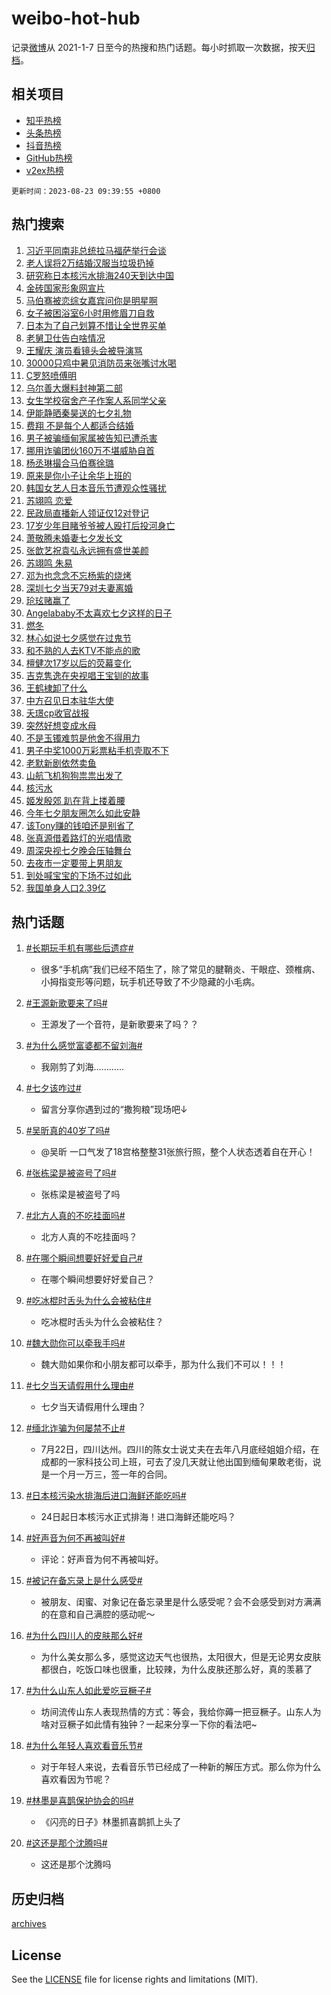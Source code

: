 # weibo-hot-hub

记录[微博](https://www.weibo.com)从 2021-1-7 日至今的热搜和热门话题。每小时抓取一次数据，按天[归档](archives)。

## 相关项目

- [知乎热榜](https://github.com/lonnyzhang423/zhihu-hot-hub)
- [头条热榜](https://github.com/lonnyzhang423/toutiao-hot-hub)
- [抖音热榜](https://github.com/lonnyzhang423/douyin-hot-hub)
- [GitHub热榜](https://github.com/lonnyzhang423/github-hot-hub)
- [v2ex热榜](https://github.com/lonnyzhang423/v2ex-hot-hub)


`更新时间：2023-08-23 09:39:55 +0800`

## 热门搜索

1. [习近平同南非总统拉马福萨举行会谈](https://m.weibo.cn/search?containerid=100103type%3D1%26t%3D10%26q%3D%23%E4%B9%A0%E8%BF%91%E5%B9%B3%E5%90%8C%E5%8D%97%E9%9D%9E%E6%80%BB%E7%BB%9F%E6%8B%89%E9%A9%AC%E7%A6%8F%E8%90%A8%E4%B8%BE%E8%A1%8C%E4%BC%9A%E8%B0%88%23&stream_entry_id=51&isnewpage=1&extparam=seat%3D1%26pos%3D0%26stream_entry_id%3D51%26c_type%3D51%26dgr%3D0%26filter_type%3Drealtimehot%26cate%3D10103%26display_time%3D1692754792%26pre_seqid%3D169275479290591798106&luicode=10000011&lfid=106003type%253D25%2526t%253D3%2526disable_hot%253D1%2526filter_type%253Drealtimehot)
1. [老人误将2万结婚汉服当垃圾扔掉](https://m.weibo.cn/search?containerid=100103type%3D1%26t%3D10%26q%3D%23%E8%80%81%E4%BA%BA%E8%AF%AF%E5%B0%862%E4%B8%87%E7%BB%93%E5%A9%9A%E6%B1%89%E6%9C%8D%E5%BD%93%E5%9E%83%E5%9C%BE%E6%89%94%E6%8E%89%23&stream_entry_id=31&isnewpage=1&extparam=seat%3D1%26filter_type%3Drealtimehot%26stream_entry_id%3D31%26q%3D%2523%25E8%2580%2581%25E4%25BA%25BA%25E8%25AF%25AF%25E5%25B0%25862%25E4%25B8%2587%25E7%25BB%2593%25E5%25A9%259A%25E6%25B1%2589%25E6%259C%258D%25E5%25BD%2593%25E5%259E%2583%25E5%259C%25BE%25E6%2589%2594%25E6%258E%2589%2523%26realpos%3D1%26flag%3D32768%26pos%3D0%26dgr%3D0%26c_type%3D31%26cate%3D5001%26band_rank%3D1%26lcate%3D5001%26display_time%3D1692754792%26pre_seqid%3D169275479290591798106&luicode=10000011&lfid=106003type%253D25%2526t%253D3%2526disable_hot%253D1%2526filter_type%253Drealtimehot)
1. [研究称日本核污水排海240天到达中国](https://m.weibo.cn/search?containerid=100103type%3D1%26t%3D10%26q%3D%23%E7%A0%94%E7%A9%B6%E7%A7%B0%E6%97%A5%E6%9C%AC%E6%A0%B8%E6%B1%A1%E6%B0%B4%E6%8E%92%E6%B5%B7240%E5%A4%A9%E5%88%B0%E8%BE%BE%E4%B8%AD%E5%9B%BD%23&stream_entry_id=31&isnewpage=1&extparam=seat%3D1%26filter_type%3Drealtimehot%26stream_entry_id%3D31%26q%3D%2523%25E7%25A0%2594%25E7%25A9%25B6%25E7%25A7%25B0%25E6%2597%25A5%25E6%259C%25AC%25E6%25A0%25B8%25E6%25B1%25A1%25E6%25B0%25B4%25E6%258E%2592%25E6%25B5%25B7240%25E5%25A4%25A9%25E5%2588%25B0%25E8%25BE%25BE%25E4%25B8%25AD%25E5%259B%25BD%2523%26realpos%3D2%26flag%3D16%26pos%3D1%26dgr%3D0%26c_type%3D31%26cate%3D5001%26band_rank%3D2%26lcate%3D5001%26display_time%3D1692754792%26pre_seqid%3D169275479290591798106&luicode=10000011&lfid=106003type%253D25%2526t%253D3%2526disable_hot%253D1%2526filter_type%253Drealtimehot)
1. [金砖国家形象网宣片](https://m.weibo.cn/search?containerid=100103type%3D1%26t%3D10%26q%3D%23%E9%87%91%E7%A0%96%E5%9B%BD%E5%AE%B6%E5%BD%A2%E8%B1%A1%E7%BD%91%E5%AE%A3%E7%89%87%23&stream_entry_id=31&isnewpage=1&extparam=seat%3D1%26filter_type%3Drealtimehot%26stream_entry_id%3D31%26q%3D%2523%25E9%2587%2591%25E7%25A0%2596%25E5%259B%25BD%25E5%25AE%25B6%25E5%25BD%25A2%25E8%25B1%25A1%25E7%25BD%2591%25E5%25AE%25A3%25E7%2589%2587%2523%26realpos%3D3%26flag%3D0%26pos%3D2%26dgr%3D0%26c_type%3D31%26cate%3D5001%26band_rank%3D3%26lcate%3D5001%26display_time%3D1692754792%26pre_seqid%3D169275479290591798106&luicode=10000011&lfid=106003type%253D25%2526t%253D3%2526disable_hot%253D1%2526filter_type%253Drealtimehot)
1. [马伯骞被恋综女嘉宾问你是明星啊](https://m.weibo.cn/search?containerid=100103type%3D1%26t%3D10%26q%3D%23%E9%A9%AC%E4%BC%AF%E9%AA%9E%E8%A2%AB%E6%81%8B%E7%BB%BC%E5%A5%B3%E5%98%89%E5%AE%BE%E9%97%AE%E4%BD%A0%E6%98%AF%E6%98%8E%E6%98%9F%E5%95%8A%23&stream_entry_id=31&isnewpage=1&extparam=seat%3D1%26filter_type%3Drealtimehot%26stream_entry_id%3D31%26q%3D%2523%25E9%25A9%25AC%25E4%25BC%25AF%25E9%25AA%259E%25E8%25A2%25AB%25E6%2581%258B%25E7%25BB%25BC%25E5%25A5%25B3%25E5%2598%2589%25E5%25AE%25BE%25E9%2597%25AE%25E4%25BD%25A0%25E6%2598%25AF%25E6%2598%258E%25E6%2598%259F%25E5%2595%258A%2523%26realpos%3D4%26flag%3D1%26pos%3D3%26dgr%3D0%26c_type%3D31%26cate%3D5001%26band_rank%3D4%26lcate%3D5001%26display_time%3D1692754792%26pre_seqid%3D169275479290591798106&luicode=10000011&lfid=106003type%253D25%2526t%253D3%2526disable_hot%253D1%2526filter_type%253Drealtimehot)
1. [女子被困浴室6小时用修眉刀自救](https://m.weibo.cn/search?containerid=100103type%3D1%26t%3D10%26q%3D%23%E5%A5%B3%E5%AD%90%E8%A2%AB%E5%9B%B0%E6%B5%B4%E5%AE%A46%E5%B0%8F%E6%97%B6%E7%94%A8%E4%BF%AE%E7%9C%89%E5%88%80%E8%87%AA%E6%95%91%23&stream_entry_id=31&isnewpage=1&extparam=seat%3D1%26filter_type%3Drealtimehot%26stream_entry_id%3D31%26q%3D%2523%25E5%25A5%25B3%25E5%25AD%2590%25E8%25A2%25AB%25E5%259B%25B0%25E6%25B5%25B4%25E5%25AE%25A46%25E5%25B0%258F%25E6%2597%25B6%25E7%2594%25A8%25E4%25BF%25AE%25E7%259C%2589%25E5%2588%2580%25E8%2587%25AA%25E6%2595%2591%2523%26realpos%3D5%26flag%3D2%26pos%3D4%26dgr%3D0%26c_type%3D31%26cate%3D5001%26band_rank%3D5%26lcate%3D5001%26display_time%3D1692754792%26pre_seqid%3D169275479290591798106&luicode=10000011&lfid=106003type%253D25%2526t%253D3%2526disable_hot%253D1%2526filter_type%253Drealtimehot)
1. [日本为了自己划算不惜让全世界买单](https://m.weibo.cn/search?containerid=100103type%3D1%26t%3D10%26q%3D%23%E6%97%A5%E6%9C%AC%E4%B8%BA%E4%BA%86%E8%87%AA%E5%B7%B1%E5%88%92%E7%AE%97%E4%B8%8D%E6%83%9C%E8%AE%A9%E5%85%A8%E4%B8%96%E7%95%8C%E4%B9%B0%E5%8D%95%23&stream_entry_id=31&isnewpage=1&extparam=seat%3D1%26filter_type%3Drealtimehot%26stream_entry_id%3D31%26q%3D%2523%25E6%2597%25A5%25E6%259C%25AC%25E4%25B8%25BA%25E4%25BA%2586%25E8%2587%25AA%25E5%25B7%25B1%25E5%2588%2592%25E7%25AE%2597%25E4%25B8%258D%25E6%2583%259C%25E8%25AE%25A9%25E5%2585%25A8%25E4%25B8%2596%25E7%2595%258C%25E4%25B9%25B0%25E5%258D%2595%2523%26realpos%3D6%26flag%3D1%26pos%3D5%26dgr%3D0%26c_type%3D31%26cate%3D5001%26band_rank%3D6%26lcate%3D5001%26display_time%3D1692754792%26pre_seqid%3D169275479290591798106&luicode=10000011&lfid=106003type%253D25%2526t%253D3%2526disable_hot%253D1%2526filter_type%253Drealtimehot)
1. [老舅卫仕告白啥情况](https://m.weibo.cn/search?containerid=100103type%3D1%26t%3D10%26q%3D%23%E8%80%81%E8%88%85%E5%8D%AB%E4%BB%95%E5%91%8A%E7%99%BD%E5%95%A5%E6%83%85%E5%86%B5%23&stream_entry_id=31&isnewpage=1&extparam=seat%3D1%26filter_type%3Drealtimehot%26stream_entry_id%3D31%26q%3D%2523%25E8%2580%2581%25E8%2588%2585%25E5%258D%25AB%25E4%25BB%2595%25E5%2591%258A%25E7%2599%25BD%25E5%2595%25A5%25E6%2583%2585%25E5%2586%25B5%2523%26dgr%3D0%26adid%3D200166%26pos%3D6%26cate%3D5001%26is_ad_pos%3D1%26topic_ad%3D1%26c_type%3D31%26band_rank%3D7%26lcate%3D5001%26display_time%3D1692754792%26pre_seqid%3D169275479290591798106&luicode=10000011&lfid=106003type%253D25%2526t%253D3%2526disable_hot%253D1%2526filter_type%253Drealtimehot)
1. [王耀庆 演员看镜头会被导演骂](https://m.weibo.cn/search?containerid=100103type%3D1%26t%3D10%26q%3D%E7%8E%8B%E8%80%80%E5%BA%86+%E6%BC%94%E5%91%98%E7%9C%8B%E9%95%9C%E5%A4%B4%E4%BC%9A%E8%A2%AB%E5%AF%BC%E6%BC%94%E9%AA%82&stream_entry_id=31&isnewpage=1&extparam=seat%3D1%26filter_type%3Drealtimehot%26stream_entry_id%3D31%26q%3D%25E7%258E%258B%25E8%2580%2580%25E5%25BA%2586%2520%25E6%25BC%2594%25E5%2591%2598%25E7%259C%258B%25E9%2595%259C%25E5%25A4%25B4%25E4%25BC%259A%25E8%25A2%25AB%25E5%25AF%25BC%25E6%25BC%2594%25E9%25AA%2582%26realpos%3D7%26flag%3D1%26pos%3D7%26dgr%3D0%26c_type%3D31%26cate%3D5001%26band_rank%3D7%26lcate%3D5001%26display_time%3D1692754792%26pre_seqid%3D169275479290591798106&luicode=10000011&lfid=106003type%253D25%2526t%253D3%2526disable_hot%253D1%2526filter_type%253Drealtimehot)
1. [30000只鸡中暑见消防员来张嘴讨水喝](https://m.weibo.cn/search?containerid=100103type%3D1%26t%3D10%26q%3D%2330000%E5%8F%AA%E9%B8%A1%E4%B8%AD%E6%9A%91%E8%A7%81%E6%B6%88%E9%98%B2%E5%91%98%E6%9D%A5%E5%BC%A0%E5%98%B4%E8%AE%A8%E6%B0%B4%E5%96%9D%23&stream_entry_id=31&isnewpage=1&extparam=seat%3D1%26filter_type%3Drealtimehot%26stream_entry_id%3D31%26q%3D%252330000%25E5%258F%25AA%25E9%25B8%25A1%25E4%25B8%25AD%25E6%259A%2591%25E8%25A7%2581%25E6%25B6%2588%25E9%2598%25B2%25E5%2591%2598%25E6%259D%25A5%25E5%25BC%25A0%25E5%2598%25B4%25E8%25AE%25A8%25E6%25B0%25B4%25E5%2596%259D%2523%26realpos%3D8%26flag%3D32768%26pos%3D8%26dgr%3D0%26c_type%3D31%26cate%3D5001%26band_rank%3D8%26lcate%3D5001%26display_time%3D1692754792%26pre_seqid%3D169275479290591798106&luicode=10000011&lfid=106003type%253D25%2526t%253D3%2526disable_hot%253D1%2526filter_type%253Drealtimehot)
1. [C罗怒喷傅明](https://m.weibo.cn/search?containerid=100103type%3D1%26t%3D10%26q%3D%23C%E7%BD%97%E6%80%92%E5%96%B7%E5%82%85%E6%98%8E%23&stream_entry_id=31&isnewpage=1&extparam=seat%3D1%26filter_type%3Drealtimehot%26stream_entry_id%3D31%26q%3D%2523C%25E7%25BD%2597%25E6%2580%2592%25E5%2596%25B7%25E5%2582%2585%25E6%2598%258E%2523%26realpos%3D9%26flag%3D0%26pos%3D9%26dgr%3D0%26c_type%3D31%26cate%3D5001%26band_rank%3D9%26lcate%3D5001%26display_time%3D1692754792%26pre_seqid%3D169275479290591798106&luicode=10000011&lfid=106003type%253D25%2526t%253D3%2526disable_hot%253D1%2526filter_type%253Drealtimehot)
1. [乌尔善大爆料封神第二部](https://m.weibo.cn/search?containerid=100103type%3D1%26t%3D10%26q%3D%23%E4%B9%8C%E5%B0%94%E5%96%84%E5%A4%A7%E7%88%86%E6%96%99%E5%B0%81%E7%A5%9E%E7%AC%AC%E4%BA%8C%E9%83%A8%23&stream_entry_id=31&isnewpage=1&extparam=seat%3D1%26filter_type%3Drealtimehot%26stream_entry_id%3D31%26q%3D%2523%25E4%25B9%258C%25E5%25B0%2594%25E5%2596%2584%25E5%25A4%25A7%25E7%2588%2586%25E6%2596%2599%25E5%25B0%2581%25E7%25A5%259E%25E7%25AC%25AC%25E4%25BA%258C%25E9%2583%25A8%2523%26realpos%3D10%26flag%3D0%26pos%3D10%26dgr%3D0%26c_type%3D31%26cate%3D5001%26band_rank%3D10%26lcate%3D5001%26display_time%3D1692754792%26pre_seqid%3D169275479290591798106&luicode=10000011&lfid=106003type%253D25%2526t%253D3%2526disable_hot%253D1%2526filter_type%253Drealtimehot)
1. [女生学校宿舍产子作案人系同学父亲](https://m.weibo.cn/search?containerid=100103type%3D1%26t%3D10%26q%3D%23%E5%A5%B3%E7%94%9F%E5%AD%A6%E6%A0%A1%E5%AE%BF%E8%88%8D%E4%BA%A7%E5%AD%90%E4%BD%9C%E6%A1%88%E4%BA%BA%E7%B3%BB%E5%90%8C%E5%AD%A6%E7%88%B6%E4%BA%B2%23&stream_entry_id=31&isnewpage=1&extparam=seat%3D1%26filter_type%3Drealtimehot%26stream_entry_id%3D31%26q%3D%2523%25E5%25A5%25B3%25E7%2594%259F%25E5%25AD%25A6%25E6%25A0%25A1%25E5%25AE%25BF%25E8%2588%258D%25E4%25BA%25A7%25E5%25AD%2590%25E4%25BD%259C%25E6%25A1%2588%25E4%25BA%25BA%25E7%25B3%25BB%25E5%2590%258C%25E5%25AD%25A6%25E7%2588%25B6%25E4%25BA%25B2%2523%26realpos%3D11%26flag%3D1%26pos%3D11%26dgr%3D0%26c_type%3D31%26cate%3D5001%26band_rank%3D11%26lcate%3D5001%26display_time%3D1692754792%26pre_seqid%3D169275479290591798106&luicode=10000011&lfid=106003type%253D25%2526t%253D3%2526disable_hot%253D1%2526filter_type%253Drealtimehot)
1. [伊能静晒秦昊送的七夕礼物](https://m.weibo.cn/search?containerid=100103type%3D1%26t%3D10%26q%3D%23%E4%BC%8A%E8%83%BD%E9%9D%99%E6%99%92%E7%A7%A6%E6%98%8A%E9%80%81%E7%9A%84%E4%B8%83%E5%A4%95%E7%A4%BC%E7%89%A9%23&stream_entry_id=31&isnewpage=1&extparam=seat%3D1%26filter_type%3Drealtimehot%26stream_entry_id%3D31%26q%3D%2523%25E4%25BC%258A%25E8%2583%25BD%25E9%259D%2599%25E6%2599%2592%25E7%25A7%25A6%25E6%2598%258A%25E9%2580%2581%25E7%259A%2584%25E4%25B8%2583%25E5%25A4%2595%25E7%25A4%25BC%25E7%2589%25A9%2523%26realpos%3D12%26flag%3D2%26pos%3D12%26dgr%3D0%26c_type%3D31%26cate%3D5001%26band_rank%3D12%26lcate%3D5001%26display_time%3D1692754792%26pre_seqid%3D169275479290591798106&luicode=10000011&lfid=106003type%253D25%2526t%253D3%2526disable_hot%253D1%2526filter_type%253Drealtimehot)
1. [费翔 不是每个人都适合结婚](https://m.weibo.cn/search?containerid=100103type%3D1%26t%3D10%26q%3D%E8%B4%B9%E7%BF%94+%E4%B8%8D%E6%98%AF%E6%AF%8F%E4%B8%AA%E4%BA%BA%E9%83%BD%E9%80%82%E5%90%88%E7%BB%93%E5%A9%9A&stream_entry_id=31&isnewpage=1&extparam=seat%3D1%26filter_type%3Drealtimehot%26stream_entry_id%3D31%26q%3D%25E8%25B4%25B9%25E7%25BF%2594%2520%25E4%25B8%258D%25E6%2598%25AF%25E6%25AF%258F%25E4%25B8%25AA%25E4%25BA%25BA%25E9%2583%25BD%25E9%2580%2582%25E5%2590%2588%25E7%25BB%2593%25E5%25A9%259A%26realpos%3D13%26flag%3D1%26pos%3D13%26dgr%3D0%26c_type%3D31%26cate%3D5001%26band_rank%3D13%26lcate%3D5001%26display_time%3D1692754792%26pre_seqid%3D169275479290591798106&luicode=10000011&lfid=106003type%253D25%2526t%253D3%2526disable_hot%253D1%2526filter_type%253Drealtimehot)
1. [男子被骗缅甸家属被告知已遭杀害](https://m.weibo.cn/search?containerid=100103type%3D1%26t%3D10%26q%3D%23%E7%94%B7%E5%AD%90%E8%A2%AB%E9%AA%97%E7%BC%85%E7%94%B8%E5%AE%B6%E5%B1%9E%E8%A2%AB%E5%91%8A%E7%9F%A5%E5%B7%B2%E9%81%AD%E6%9D%80%E5%AE%B3%23&stream_entry_id=31&isnewpage=1&extparam=seat%3D1%26filter_type%3Drealtimehot%26stream_entry_id%3D31%26q%3D%2523%25E7%2594%25B7%25E5%25AD%2590%25E8%25A2%25AB%25E9%25AA%2597%25E7%25BC%2585%25E7%2594%25B8%25E5%25AE%25B6%25E5%25B1%259E%25E8%25A2%25AB%25E5%2591%258A%25E7%259F%25A5%25E5%25B7%25B2%25E9%2581%25AD%25E6%259D%2580%25E5%25AE%25B3%2523%26realpos%3D14%26flag%3D1%26pos%3D14%26dgr%3D0%26c_type%3D31%26cate%3D5001%26band_rank%3D14%26lcate%3D5001%26display_time%3D1692754792%26pre_seqid%3D169275479290591798106&luicode=10000011&lfid=106003type%253D25%2526t%253D3%2526disable_hot%253D1%2526filter_type%253Drealtimehot)
1. [挪用诈骗团伙160万不堪威胁自首](https://m.weibo.cn/search?containerid=100103type%3D1%26t%3D10%26q%3D%23%E6%8C%AA%E7%94%A8%E8%AF%88%E9%AA%97%E5%9B%A2%E4%BC%99160%E4%B8%87%E4%B8%8D%E5%A0%AA%E5%A8%81%E8%83%81%E8%87%AA%E9%A6%96%23&stream_entry_id=31&isnewpage=1&extparam=seat%3D1%26filter_type%3Drealtimehot%26stream_entry_id%3D31%26q%3D%2523%25E6%258C%25AA%25E7%2594%25A8%25E8%25AF%2588%25E9%25AA%2597%25E5%259B%25A2%25E4%25BC%2599160%25E4%25B8%2587%25E4%25B8%258D%25E5%25A0%25AA%25E5%25A8%2581%25E8%2583%2581%25E8%2587%25AA%25E9%25A6%2596%2523%26realpos%3D15%26flag%3D0%26pos%3D15%26dgr%3D0%26c_type%3D31%26cate%3D5001%26band_rank%3D15%26lcate%3D5001%26display_time%3D1692754792%26pre_seqid%3D169275479290591798106&luicode=10000011&lfid=106003type%253D25%2526t%253D3%2526disable_hot%253D1%2526filter_type%253Drealtimehot)
1. [杨丞琳撮合马伯骞徐璐](https://m.weibo.cn/search?containerid=100103type%3D1%26t%3D10%26q%3D%23%E6%9D%A8%E4%B8%9E%E7%90%B3%E6%92%AE%E5%90%88%E9%A9%AC%E4%BC%AF%E9%AA%9E%E5%BE%90%E7%92%90%23&stream_entry_id=31&isnewpage=1&extparam=seat%3D1%26filter_type%3Drealtimehot%26stream_entry_id%3D31%26q%3D%2523%25E6%259D%25A8%25E4%25B8%259E%25E7%2590%25B3%25E6%2592%25AE%25E5%2590%2588%25E9%25A9%25AC%25E4%25BC%25AF%25E9%25AA%259E%25E5%25BE%2590%25E7%2592%2590%2523%26realpos%3D16%26flag%3D1%26pos%3D16%26dgr%3D0%26c_type%3D31%26cate%3D5001%26band_rank%3D16%26lcate%3D5001%26display_time%3D1692754792%26pre_seqid%3D169275479290591798106&luicode=10000011&lfid=106003type%253D25%2526t%253D3%2526disable_hot%253D1%2526filter_type%253Drealtimehot)
1. [原来是你小子让余华上班的](https://m.weibo.cn/search?containerid=100103type%3D1%26t%3D10%26q%3D%23%E5%8E%9F%E6%9D%A5%E6%98%AF%E4%BD%A0%E5%B0%8F%E5%AD%90%E8%AE%A9%E4%BD%99%E5%8D%8E%E4%B8%8A%E7%8F%AD%E7%9A%84%23&stream_entry_id=31&isnewpage=1&extparam=seat%3D1%26filter_type%3Drealtimehot%26stream_entry_id%3D31%26q%3D%2523%25E5%258E%259F%25E6%259D%25A5%25E6%2598%25AF%25E4%25BD%25A0%25E5%25B0%258F%25E5%25AD%2590%25E8%25AE%25A9%25E4%25BD%2599%25E5%258D%258E%25E4%25B8%258A%25E7%258F%25AD%25E7%259A%2584%2523%26realpos%3D17%26flag%3D1%26pos%3D17%26dgr%3D0%26c_type%3D31%26cate%3D5001%26band_rank%3D17%26lcate%3D5001%26display_time%3D1692754792%26pre_seqid%3D169275479290591798106&luicode=10000011&lfid=106003type%253D25%2526t%253D3%2526disable_hot%253D1%2526filter_type%253Drealtimehot)
1. [韩国女艺人日本音乐节遭观众性骚扰](https://m.weibo.cn/search?containerid=100103type%3D1%26t%3D10%26q%3D%E9%9F%A9%E5%9B%BD%E5%A5%B3%E8%89%BA%E4%BA%BA%E6%97%A5%E6%9C%AC%E9%9F%B3%E4%B9%90%E8%8A%82%E9%81%AD%E8%A7%82%E4%BC%97%E6%80%A7%E9%AA%9A%E6%89%B0&stream_entry_id=31&isnewpage=1&extparam=seat%3D1%26filter_type%3Drealtimehot%26stream_entry_id%3D31%26q%3D%25E9%259F%25A9%25E5%259B%25BD%25E5%25A5%25B3%25E8%2589%25BA%25E4%25BA%25BA%25E6%2597%25A5%25E6%259C%25AC%25E9%259F%25B3%25E4%25B9%2590%25E8%258A%2582%25E9%2581%25AD%25E8%25A7%2582%25E4%25BC%2597%25E6%2580%25A7%25E9%25AA%259A%25E6%2589%25B0%26realpos%3D18%26flag%3D1%26pos%3D18%26dgr%3D0%26c_type%3D31%26cate%3D5001%26band_rank%3D18%26lcate%3D5001%26display_time%3D1692754792%26pre_seqid%3D169275479290591798106&luicode=10000011&lfid=106003type%253D25%2526t%253D3%2526disable_hot%253D1%2526filter_type%253Drealtimehot)
1. [苏翊鸣 恋爱](https://m.weibo.cn/search?containerid=100103type%3D1%26t%3D10%26q%3D%E8%8B%8F%E7%BF%8A%E9%B8%A3+%E6%81%8B%E7%88%B1&stream_entry_id=31&isnewpage=1&extparam=seat%3D1%26filter_type%3Drealtimehot%26stream_entry_id%3D31%26q%3D%25E8%258B%258F%25E7%25BF%258A%25E9%25B8%25A3%2520%25E6%2581%258B%25E7%2588%25B1%26realpos%3D19%26flag%3D0%26pos%3D19%26dgr%3D0%26c_type%3D31%26cate%3D5001%26band_rank%3D19%26lcate%3D5001%26display_time%3D1692754792%26pre_seqid%3D169275479290591798106&luicode=10000011&lfid=106003type%253D25%2526t%253D3%2526disable_hot%253D1%2526filter_type%253Drealtimehot)
1. [民政局直播新人领证仅12对登记](https://m.weibo.cn/search?containerid=100103type%3D1%26t%3D10%26q%3D%23%E6%B0%91%E6%94%BF%E5%B1%80%E7%9B%B4%E6%92%AD%E6%96%B0%E4%BA%BA%E9%A2%86%E8%AF%81%E4%BB%8512%E5%AF%B9%E7%99%BB%E8%AE%B0%23&stream_entry_id=31&isnewpage=1&extparam=seat%3D1%26filter_type%3Drealtimehot%26stream_entry_id%3D31%26q%3D%2523%25E6%25B0%2591%25E6%2594%25BF%25E5%25B1%2580%25E7%259B%25B4%25E6%2592%25AD%25E6%2596%25B0%25E4%25BA%25BA%25E9%25A2%2586%25E8%25AF%2581%25E4%25BB%258512%25E5%25AF%25B9%25E7%2599%25BB%25E8%25AE%25B0%2523%26realpos%3D20%26flag%3D0%26pos%3D20%26dgr%3D0%26c_type%3D31%26cate%3D5001%26band_rank%3D20%26lcate%3D5001%26display_time%3D1692754792%26pre_seqid%3D169275479290591798106&luicode=10000011&lfid=106003type%253D25%2526t%253D3%2526disable_hot%253D1%2526filter_type%253Drealtimehot)
1. [17岁少年目睹爷爷被人殴打后投河身亡](https://m.weibo.cn/search?containerid=100103type%3D1%26t%3D10%26q%3D%2317%E5%B2%81%E5%B0%91%E5%B9%B4%E7%9B%AE%E7%9D%B9%E7%88%B7%E7%88%B7%E8%A2%AB%E4%BA%BA%E6%AE%B4%E6%89%93%E5%90%8E%E6%8A%95%E6%B2%B3%E8%BA%AB%E4%BA%A1%23&stream_entry_id=31&isnewpage=1&extparam=seat%3D1%26filter_type%3Drealtimehot%26stream_entry_id%3D31%26q%3D%252317%25E5%25B2%2581%25E5%25B0%2591%25E5%25B9%25B4%25E7%259B%25AE%25E7%259D%25B9%25E7%2588%25B7%25E7%2588%25B7%25E8%25A2%25AB%25E4%25BA%25BA%25E6%25AE%25B4%25E6%2589%2593%25E5%2590%258E%25E6%258A%2595%25E6%25B2%25B3%25E8%25BA%25AB%25E4%25BA%25A1%2523%26realpos%3D21%26flag%3D2%26pos%3D21%26dgr%3D0%26c_type%3D31%26cate%3D5001%26band_rank%3D21%26lcate%3D5001%26display_time%3D1692754792%26pre_seqid%3D169275479290591798106&luicode=10000011&lfid=106003type%253D25%2526t%253D3%2526disable_hot%253D1%2526filter_type%253Drealtimehot)
1. [萧敬腾未婚妻七夕发长文](https://m.weibo.cn/search?containerid=100103type%3D1%26t%3D10%26q%3D%E8%90%A7%E6%95%AC%E8%85%BE%E6%9C%AA%E5%A9%9A%E5%A6%BB%E4%B8%83%E5%A4%95%E5%8F%91%E9%95%BF%E6%96%87&stream_entry_id=31&isnewpage=1&extparam=seat%3D1%26filter_type%3Drealtimehot%26stream_entry_id%3D31%26q%3D%25E8%2590%25A7%25E6%2595%25AC%25E8%2585%25BE%25E6%259C%25AA%25E5%25A9%259A%25E5%25A6%25BB%25E4%25B8%2583%25E5%25A4%2595%25E5%258F%2591%25E9%2595%25BF%25E6%2596%2587%26realpos%3D22%26flag%3D2%26pos%3D22%26dgr%3D0%26c_type%3D31%26cate%3D5001%26band_rank%3D22%26lcate%3D5001%26display_time%3D1692754792%26pre_seqid%3D169275479290591798106&luicode=10000011&lfid=106003type%253D25%2526t%253D3%2526disable_hot%253D1%2526filter_type%253Drealtimehot)
1. [张歆艺祝袁弘永远拥有盛世美颜](https://m.weibo.cn/search?containerid=100103type%3D1%26t%3D10%26q%3D%23%E5%BC%A0%E6%AD%86%E8%89%BA%E7%A5%9D%E8%A2%81%E5%BC%98%E6%B0%B8%E8%BF%9C%E6%8B%A5%E6%9C%89%E7%9B%9B%E4%B8%96%E7%BE%8E%E9%A2%9C%23&stream_entry_id=31&isnewpage=1&extparam=seat%3D1%26filter_type%3Drealtimehot%26stream_entry_id%3D31%26q%3D%2523%25E5%25BC%25A0%25E6%25AD%2586%25E8%2589%25BA%25E7%25A5%259D%25E8%25A2%2581%25E5%25BC%2598%25E6%25B0%25B8%25E8%25BF%259C%25E6%258B%25A5%25E6%259C%2589%25E7%259B%259B%25E4%25B8%2596%25E7%25BE%258E%25E9%25A2%259C%2523%26realpos%3D23%26flag%3D1%26pos%3D23%26dgr%3D0%26c_type%3D31%26cate%3D5001%26band_rank%3D23%26lcate%3D5001%26display_time%3D1692754792%26pre_seqid%3D169275479290591798106&luicode=10000011&lfid=106003type%253D25%2526t%253D3%2526disable_hot%253D1%2526filter_type%253Drealtimehot)
1. [苏翊鸣 朱易](https://m.weibo.cn/search?containerid=100103type%3D1%26t%3D10%26q%3D%E8%8B%8F%E7%BF%8A%E9%B8%A3+%E6%9C%B1%E6%98%93&stream_entry_id=31&isnewpage=1&extparam=seat%3D1%26filter_type%3Drealtimehot%26stream_entry_id%3D31%26q%3D%25E8%258B%258F%25E7%25BF%258A%25E9%25B8%25A3%2520%25E6%259C%25B1%25E6%2598%2593%26realpos%3D24%26flag%3D1%26pos%3D24%26dgr%3D0%26c_type%3D31%26cate%3D5001%26band_rank%3D24%26lcate%3D5001%26display_time%3D1692754792%26pre_seqid%3D169275479290591798106&luicode=10000011&lfid=106003type%253D25%2526t%253D3%2526disable_hot%253D1%2526filter_type%253Drealtimehot)
1. [邓为也念念不忘杨紫的烧烤](https://m.weibo.cn/search?containerid=100103type%3D1%26t%3D10%26q%3D%23%E9%82%93%E4%B8%BA%E4%B9%9F%E5%BF%B5%E5%BF%B5%E4%B8%8D%E5%BF%98%E6%9D%A8%E7%B4%AB%E7%9A%84%E7%83%A7%E7%83%A4%23&stream_entry_id=31&isnewpage=1&extparam=seat%3D1%26filter_type%3Drealtimehot%26stream_entry_id%3D31%26q%3D%2523%25E9%2582%2593%25E4%25B8%25BA%25E4%25B9%259F%25E5%25BF%25B5%25E5%25BF%25B5%25E4%25B8%258D%25E5%25BF%2598%25E6%259D%25A8%25E7%25B4%25AB%25E7%259A%2584%25E7%2583%25A7%25E7%2583%25A4%2523%26realpos%3D25%26flag%3D0%26pos%3D25%26dgr%3D0%26c_type%3D31%26cate%3D5001%26band_rank%3D25%26lcate%3D5001%26display_time%3D1692754792%26pre_seqid%3D169275479290591798106&luicode=10000011&lfid=106003type%253D25%2526t%253D3%2526disable_hot%253D1%2526filter_type%253Drealtimehot)
1. [深圳七夕当天79对夫妻离婚](https://m.weibo.cn/search?containerid=100103type%3D1%26t%3D10%26q%3D%23%E6%B7%B1%E5%9C%B3%E4%B8%83%E5%A4%95%E5%BD%93%E5%A4%A979%E5%AF%B9%E5%A4%AB%E5%A6%BB%E7%A6%BB%E5%A9%9A%23&stream_entry_id=31&isnewpage=1&extparam=seat%3D1%26filter_type%3Drealtimehot%26stream_entry_id%3D31%26q%3D%2523%25E6%25B7%25B1%25E5%259C%25B3%25E4%25B8%2583%25E5%25A4%2595%25E5%25BD%2593%25E5%25A4%25A979%25E5%25AF%25B9%25E5%25A4%25AB%25E5%25A6%25BB%25E7%25A6%25BB%25E5%25A9%259A%2523%26realpos%3D26%26flag%3D1%26pos%3D26%26dgr%3D0%26c_type%3D31%26cate%3D5001%26band_rank%3D26%26lcate%3D5001%26display_time%3D1692754792%26pre_seqid%3D169275479290591798106&luicode=10000011&lfid=106003type%253D25%2526t%253D3%2526disable_hot%253D1%2526filter_type%253Drealtimehot)
1. [玱玹赌赢了](https://m.weibo.cn/search?containerid=100103type%3D1%26t%3D10%26q%3D%23%E7%8E%B1%E7%8E%B9%E8%B5%8C%E8%B5%A2%E4%BA%86%23&stream_entry_id=31&isnewpage=1&extparam=seat%3D1%26filter_type%3Drealtimehot%26stream_entry_id%3D31%26q%3D%2523%25E7%258E%25B1%25E7%258E%25B9%25E8%25B5%258C%25E8%25B5%25A2%25E4%25BA%2586%2523%26realpos%3D27%26flag%3D1%26pos%3D27%26dgr%3D0%26c_type%3D31%26cate%3D5001%26band_rank%3D27%26lcate%3D5001%26display_time%3D1692754792%26pre_seqid%3D169275479290591798106&luicode=10000011&lfid=106003type%253D25%2526t%253D3%2526disable_hot%253D1%2526filter_type%253Drealtimehot)
1. [Angelababy不太喜欢七夕这样的日子](https://m.weibo.cn/search?containerid=100103type%3D1%26t%3D10%26q%3D%23Angelababy%E4%B8%8D%E5%A4%AA%E5%96%9C%E6%AC%A2%E4%B8%83%E5%A4%95%E8%BF%99%E6%A0%B7%E7%9A%84%E6%97%A5%E5%AD%90%23&stream_entry_id=31&isnewpage=1&extparam=seat%3D1%26filter_type%3Drealtimehot%26stream_entry_id%3D31%26q%3D%2523Angelababy%25E4%25B8%258D%25E5%25A4%25AA%25E5%2596%259C%25E6%25AC%25A2%25E4%25B8%2583%25E5%25A4%2595%25E8%25BF%2599%25E6%25A0%25B7%25E7%259A%2584%25E6%2597%25A5%25E5%25AD%2590%2523%26realpos%3D28%26flag%3D0%26pos%3D28%26dgr%3D0%26c_type%3D31%26cate%3D5001%26band_rank%3D28%26lcate%3D5001%26display_time%3D1692754792%26pre_seqid%3D169275479290591798106&luicode=10000011&lfid=106003type%253D25%2526t%253D3%2526disable_hot%253D1%2526filter_type%253Drealtimehot)
1. [燃冬](https://m.weibo.cn/search?containerid=100103type%3D1%26t%3D10%26q%3D%E7%87%83%E5%86%AC&stream_entry_id=31&isnewpage=1&extparam=seat%3D1%26filter_type%3Drealtimehot%26stream_entry_id%3D31%26q%3D%25E7%2587%2583%25E5%2586%25AC%26realpos%3D29%26flag%3D0%26pos%3D29%26dgr%3D0%26c_type%3D31%26cate%3D5001%26band_rank%3D29%26lcate%3D5001%26display_time%3D1692754792%26pre_seqid%3D169275479290591798106&luicode=10000011&lfid=106003type%253D25%2526t%253D3%2526disable_hot%253D1%2526filter_type%253Drealtimehot)
1. [林心如说七夕感觉在过鬼节](https://m.weibo.cn/search?containerid=100103type%3D1%26t%3D10%26q%3D%23%E6%9E%97%E5%BF%83%E5%A6%82%E8%AF%B4%E4%B8%83%E5%A4%95%E6%84%9F%E8%A7%89%E5%9C%A8%E8%BF%87%E9%AC%BC%E8%8A%82%23&stream_entry_id=31&isnewpage=1&extparam=seat%3D1%26filter_type%3Drealtimehot%26stream_entry_id%3D31%26q%3D%2523%25E6%259E%2597%25E5%25BF%2583%25E5%25A6%2582%25E8%25AF%25B4%25E4%25B8%2583%25E5%25A4%2595%25E6%2584%259F%25E8%25A7%2589%25E5%259C%25A8%25E8%25BF%2587%25E9%25AC%25BC%25E8%258A%2582%2523%26realpos%3D30%26flag%3D0%26pos%3D30%26dgr%3D0%26c_type%3D31%26cate%3D5001%26band_rank%3D30%26lcate%3D5001%26display_time%3D1692754792%26pre_seqid%3D169275479290591798106&luicode=10000011&lfid=106003type%253D25%2526t%253D3%2526disable_hot%253D1%2526filter_type%253Drealtimehot)
1. [和不熟的人去KTV不能点的歌](https://m.weibo.cn/search?containerid=100103type%3D1%26t%3D10%26q%3D%E5%92%8C%E4%B8%8D%E7%86%9F%E7%9A%84%E4%BA%BA%E5%8E%BBKTV%E4%B8%8D%E8%83%BD%E7%82%B9%E7%9A%84%E6%AD%8C&stream_entry_id=31&isnewpage=1&extparam=seat%3D1%26filter_type%3Drealtimehot%26stream_entry_id%3D31%26q%3D%25E5%2592%258C%25E4%25B8%258D%25E7%2586%259F%25E7%259A%2584%25E4%25BA%25BA%25E5%258E%25BBKTV%25E4%25B8%258D%25E8%2583%25BD%25E7%2582%25B9%25E7%259A%2584%25E6%25AD%258C%26realpos%3D31%26flag%3D1%26pos%3D31%26dgr%3D0%26c_type%3D31%26cate%3D5001%26band_rank%3D31%26lcate%3D5001%26display_time%3D1692754792%26pre_seqid%3D169275479290591798106&luicode=10000011&lfid=106003type%253D25%2526t%253D3%2526disable_hot%253D1%2526filter_type%253Drealtimehot)
1. [檀健次17岁以后的荧幕变化](https://m.weibo.cn/search?containerid=100103type%3D1%26t%3D10%26q%3D%23%E6%AA%80%E5%81%A5%E6%AC%A117%E5%B2%81%E4%BB%A5%E5%90%8E%E7%9A%84%E8%8D%A7%E5%B9%95%E5%8F%98%E5%8C%96%23&stream_entry_id=31&isnewpage=1&extparam=seat%3D1%26filter_type%3Drealtimehot%26stream_entry_id%3D31%26q%3D%2523%25E6%25AA%2580%25E5%2581%25A5%25E6%25AC%25A117%25E5%25B2%2581%25E4%25BB%25A5%25E5%2590%258E%25E7%259A%2584%25E8%258D%25A7%25E5%25B9%2595%25E5%258F%2598%25E5%258C%2596%2523%26realpos%3D32%26flag%3D0%26pos%3D32%26dgr%3D0%26c_type%3D31%26cate%3D5001%26band_rank%3D32%26lcate%3D5001%26display_time%3D1692754792%26pre_seqid%3D169275479290591798106&luicode=10000011&lfid=106003type%253D25%2526t%253D3%2526disable_hot%253D1%2526filter_type%253Drealtimehot)
1. [吉克隽逸在央视唱王宝钏的故事](https://m.weibo.cn/search?containerid=100103type%3D1%26t%3D10%26q%3D%23%E5%90%89%E5%85%8B%E9%9A%BD%E9%80%B8%E5%9C%A8%E5%A4%AE%E8%A7%86%E5%94%B1%E7%8E%8B%E5%AE%9D%E9%92%8F%E7%9A%84%E6%95%85%E4%BA%8B%23&stream_entry_id=31&isnewpage=1&extparam=seat%3D1%26filter_type%3Drealtimehot%26stream_entry_id%3D31%26q%3D%2523%25E5%2590%2589%25E5%2585%258B%25E9%259A%25BD%25E9%2580%25B8%25E5%259C%25A8%25E5%25A4%25AE%25E8%25A7%2586%25E5%2594%25B1%25E7%258E%258B%25E5%25AE%259D%25E9%2592%258F%25E7%259A%2584%25E6%2595%2585%25E4%25BA%258B%2523%26realpos%3D33%26flag%3D1%26pos%3D33%26dgr%3D0%26c_type%3D31%26cate%3D5001%26band_rank%3D33%26lcate%3D5001%26display_time%3D1692754792%26pre_seqid%3D169275479290591798106&luicode=10000011&lfid=106003type%253D25%2526t%253D3%2526disable_hot%253D1%2526filter_type%253Drealtimehot)
1. [王鹤棣卸了什么](https://m.weibo.cn/search?containerid=100103type%3D1%26t%3D10%26q%3D%23%E7%8E%8B%E9%B9%A4%E6%A3%A3%E5%8D%B8%E4%BA%86%E4%BB%80%E4%B9%88%23&stream_entry_id=31&isnewpage=1&extparam=seat%3D1%26filter_type%3Drealtimehot%26stream_entry_id%3D31%26q%3D%2523%25E7%258E%258B%25E9%25B9%25A4%25E6%25A3%25A3%25E5%258D%25B8%25E4%25BA%2586%25E4%25BB%2580%25E4%25B9%2588%2523%26realpos%3D34%26flag%3D0%26pos%3D34%26dgr%3D0%26c_type%3D31%26cate%3D5001%26band_rank%3D34%26lcate%3D5001%26display_time%3D1692754792%26pre_seqid%3D169275479290591798106&luicode=10000011&lfid=106003type%253D25%2526t%253D3%2526disable_hot%253D1%2526filter_type%253Drealtimehot)
1. [中方召见日本驻华大使](https://m.weibo.cn/search?containerid=100103type%3D1%26t%3D10%26q%3D%23%E4%B8%AD%E6%96%B9%E5%8F%AC%E8%A7%81%E6%97%A5%E6%9C%AC%E9%A9%BB%E5%8D%8E%E5%A4%A7%E4%BD%BF%23&stream_entry_id=31&isnewpage=1&extparam=seat%3D1%26filter_type%3Drealtimehot%26stream_entry_id%3D31%26q%3D%2523%25E4%25B8%25AD%25E6%2596%25B9%25E5%258F%25AC%25E8%25A7%2581%25E6%2597%25A5%25E6%259C%25AC%25E9%25A9%25BB%25E5%258D%258E%25E5%25A4%25A7%25E4%25BD%25BF%2523%26realpos%3D35%26flag%3D0%26pos%3D35%26dgr%3D0%26c_type%3D31%26cate%3D5001%26band_rank%3D35%26lcate%3D5001%26display_time%3D1692754792%26pre_seqid%3D169275479290591798106&luicode=10000011&lfid=106003type%253D25%2526t%253D3%2526disable_hot%253D1%2526filter_type%253Drealtimehot)
1. [夭璟cp收官战报](https://m.weibo.cn/search?containerid=100103type%3D1%26t%3D10%26q%3D%23%E5%A4%AD%E7%92%9Fcp%E6%94%B6%E5%AE%98%E6%88%98%E6%8A%A5%23&stream_entry_id=31&isnewpage=1&extparam=seat%3D1%26filter_type%3Drealtimehot%26stream_entry_id%3D31%26q%3D%2523%25E5%25A4%25AD%25E7%2592%259Fcp%25E6%2594%25B6%25E5%25AE%2598%25E6%2588%2598%25E6%258A%25A5%2523%26realpos%3D36%26flag%3D1%26pos%3D36%26dgr%3D0%26c_type%3D31%26cate%3D5001%26band_rank%3D36%26lcate%3D5001%26display_time%3D1692754792%26pre_seqid%3D169275479290591798106&luicode=10000011&lfid=106003type%253D25%2526t%253D3%2526disable_hot%253D1%2526filter_type%253Drealtimehot)
1. [突然好想变成水母](https://m.weibo.cn/search?containerid=100103type%3D1%26t%3D10%26q%3D%E7%AA%81%E7%84%B6%E5%A5%BD%E6%83%B3%E5%8F%98%E6%88%90%E6%B0%B4%E6%AF%8D&stream_entry_id=31&isnewpage=1&extparam=seat%3D1%26filter_type%3Drealtimehot%26stream_entry_id%3D31%26q%3D%25E7%25AA%2581%25E7%2584%25B6%25E5%25A5%25BD%25E6%2583%25B3%25E5%258F%2598%25E6%2588%2590%25E6%25B0%25B4%25E6%25AF%258D%26realpos%3D37%26flag%3D1%26pos%3D37%26dgr%3D0%26c_type%3D31%26cate%3D5001%26band_rank%3D37%26lcate%3D5001%26display_time%3D1692754792%26pre_seqid%3D169275479290591798106&luicode=10000011&lfid=106003type%253D25%2526t%253D3%2526disable_hot%253D1%2526filter_type%253Drealtimehot)
1. [不是玉镯难剪是他舍不得用力](https://m.weibo.cn/search?containerid=100103type%3D1%26t%3D10%26q%3D%23%E4%B8%8D%E6%98%AF%E7%8E%89%E9%95%AF%E9%9A%BE%E5%89%AA%E6%98%AF%E4%BB%96%E8%88%8D%E4%B8%8D%E5%BE%97%E7%94%A8%E5%8A%9B%23&stream_entry_id=31&isnewpage=1&extparam=seat%3D1%26filter_type%3Drealtimehot%26stream_entry_id%3D31%26q%3D%2523%25E4%25B8%258D%25E6%2598%25AF%25E7%258E%2589%25E9%2595%25AF%25E9%259A%25BE%25E5%2589%25AA%25E6%2598%25AF%25E4%25BB%2596%25E8%2588%258D%25E4%25B8%258D%25E5%25BE%2597%25E7%2594%25A8%25E5%258A%259B%2523%26realpos%3D38%26flag%3D32768%26pos%3D38%26dgr%3D0%26c_type%3D31%26cate%3D5001%26band_rank%3D38%26lcate%3D5001%26display_time%3D1692754792%26pre_seqid%3D169275479290591798106&luicode=10000011&lfid=106003type%253D25%2526t%253D3%2526disable_hot%253D1%2526filter_type%253Drealtimehot)
1. [男子中奖1000万彩票粘手机壳取不下](https://m.weibo.cn/search?containerid=100103type%3D1%26t%3D10%26q%3D%23%E7%94%B7%E5%AD%90%E4%B8%AD%E5%A5%961000%E4%B8%87%E5%BD%A9%E7%A5%A8%E7%B2%98%E6%89%8B%E6%9C%BA%E5%A3%B3%E5%8F%96%E4%B8%8D%E4%B8%8B%23&stream_entry_id=31&isnewpage=1&extparam=seat%3D1%26filter_type%3Drealtimehot%26stream_entry_id%3D31%26q%3D%2523%25E7%2594%25B7%25E5%25AD%2590%25E4%25B8%25AD%25E5%25A5%25961000%25E4%25B8%2587%25E5%25BD%25A9%25E7%25A5%25A8%25E7%25B2%2598%25E6%2589%258B%25E6%259C%25BA%25E5%25A3%25B3%25E5%258F%2596%25E4%25B8%258D%25E4%25B8%258B%2523%26realpos%3D39%26flag%3D0%26pos%3D39%26dgr%3D0%26c_type%3D31%26cate%3D5001%26band_rank%3D39%26lcate%3D5001%26display_time%3D1692754792%26pre_seqid%3D169275479290591798106&luicode=10000011&lfid=106003type%253D25%2526t%253D3%2526disable_hot%253D1%2526filter_type%253Drealtimehot)
1. [老默新剧依然卖鱼](https://m.weibo.cn/search?containerid=100103type%3D1%26t%3D10%26q%3D%23%E8%80%81%E9%BB%98%E6%96%B0%E5%89%A7%E4%BE%9D%E7%84%B6%E5%8D%96%E9%B1%BC%23&stream_entry_id=31&isnewpage=1&extparam=seat%3D1%26filter_type%3Drealtimehot%26stream_entry_id%3D31%26q%3D%2523%25E8%2580%2581%25E9%25BB%2598%25E6%2596%25B0%25E5%2589%25A7%25E4%25BE%259D%25E7%2584%25B6%25E5%258D%2596%25E9%25B1%25BC%2523%26realpos%3D40%26flag%3D0%26pos%3D40%26dgr%3D0%26c_type%3D31%26cate%3D5001%26band_rank%3D40%26lcate%3D5001%26display_time%3D1692754792%26pre_seqid%3D169275479290591798106&luicode=10000011&lfid=106003type%253D25%2526t%253D3%2526disable_hot%253D1%2526filter_type%253Drealtimehot)
1. [山航飞机狗狗祟祟出发了](https://m.weibo.cn/search?containerid=100103type%3D1%26t%3D10%26q%3D%E5%B1%B1%E8%88%AA%E9%A3%9E%E6%9C%BA%E7%8B%97%E7%8B%97%E7%A5%9F%E7%A5%9F%E5%87%BA%E5%8F%91%E4%BA%86&stream_entry_id=31&isnewpage=1&extparam=seat%3D1%26filter_type%3Drealtimehot%26stream_entry_id%3D31%26q%3D%25E5%25B1%25B1%25E8%2588%25AA%25E9%25A3%259E%25E6%259C%25BA%25E7%258B%2597%25E7%258B%2597%25E7%25A5%259F%25E7%25A5%259F%25E5%2587%25BA%25E5%258F%2591%25E4%25BA%2586%26realpos%3D41%26flag%3D0%26pos%3D41%26dgr%3D0%26c_type%3D31%26cate%3D5001%26band_rank%3D41%26lcate%3D5001%26display_time%3D1692754792%26pre_seqid%3D169275479290591798106&luicode=10000011&lfid=106003type%253D25%2526t%253D3%2526disable_hot%253D1%2526filter_type%253Drealtimehot)
1. [核污水](https://m.weibo.cn/search?containerid=100103type%3D1%26t%3D10%26q%3D%E6%A0%B8%E6%B1%A1%E6%B0%B4&stream_entry_id=31&isnewpage=1&extparam=seat%3D1%26filter_type%3Drealtimehot%26stream_entry_id%3D31%26q%3D%25E6%25A0%25B8%25E6%25B1%25A1%25E6%25B0%25B4%26realpos%3D42%26flag%3D1%26pos%3D42%26dgr%3D0%26c_type%3D31%26cate%3D5001%26band_rank%3D42%26lcate%3D5001%26display_time%3D1692754792%26pre_seqid%3D169275479290591798106&luicode=10000011&lfid=106003type%253D25%2526t%253D3%2526disable_hot%253D1%2526filter_type%253Drealtimehot)
1. [姬发殷郊 趴在背上搂着腰](https://m.weibo.cn/search?containerid=100103type%3D1%26t%3D10%26q%3D%E5%A7%AC%E5%8F%91%E6%AE%B7%E9%83%8A+%E8%B6%B4%E5%9C%A8%E8%83%8C%E4%B8%8A%E6%90%82%E7%9D%80%E8%85%B0&stream_entry_id=31&isnewpage=1&extparam=seat%3D1%26filter_type%3Drealtimehot%26stream_entry_id%3D31%26q%3D%25E5%25A7%25AC%25E5%258F%2591%25E6%25AE%25B7%25E9%2583%258A%2520%25E8%25B6%25B4%25E5%259C%25A8%25E8%2583%258C%25E4%25B8%258A%25E6%2590%2582%25E7%259D%2580%25E8%2585%25B0%26realpos%3D43%26flag%3D0%26pos%3D43%26dgr%3D0%26c_type%3D31%26cate%3D5001%26band_rank%3D43%26lcate%3D5001%26display_time%3D1692754792%26pre_seqid%3D169275479290591798106&luicode=10000011&lfid=106003type%253D25%2526t%253D3%2526disable_hot%253D1%2526filter_type%253Drealtimehot)
1. [今年七夕朋友圈怎么如此安静](https://m.weibo.cn/search?containerid=100103type%3D1%26t%3D10%26q%3D%23%E4%BB%8A%E5%B9%B4%E4%B8%83%E5%A4%95%E6%9C%8B%E5%8F%8B%E5%9C%88%E6%80%8E%E4%B9%88%E5%A6%82%E6%AD%A4%E5%AE%89%E9%9D%99%23&stream_entry_id=31&isnewpage=1&extparam=seat%3D1%26filter_type%3Drealtimehot%26stream_entry_id%3D31%26q%3D%2523%25E4%25BB%258A%25E5%25B9%25B4%25E4%25B8%2583%25E5%25A4%2595%25E6%259C%258B%25E5%258F%258B%25E5%259C%2588%25E6%2580%258E%25E4%25B9%2588%25E5%25A6%2582%25E6%25AD%25A4%25E5%25AE%2589%25E9%259D%2599%2523%26realpos%3D44%26flag%3D0%26pos%3D44%26dgr%3D0%26c_type%3D31%26cate%3D5001%26band_rank%3D44%26lcate%3D5001%26display_time%3D1692754792%26pre_seqid%3D169275479290591798106&luicode=10000011&lfid=106003type%253D25%2526t%253D3%2526disable_hot%253D1%2526filter_type%253Drealtimehot)
1. [该Tony赚的钱咱还是别省了](https://m.weibo.cn/search?containerid=100103type%3D1%26t%3D10%26q%3D%E8%AF%A5Tony%E8%B5%9A%E7%9A%84%E9%92%B1%E5%92%B1%E8%BF%98%E6%98%AF%E5%88%AB%E7%9C%81%E4%BA%86&stream_entry_id=31&isnewpage=1&extparam=seat%3D1%26filter_type%3Drealtimehot%26stream_entry_id%3D31%26q%3D%25E8%25AF%25A5Tony%25E8%25B5%259A%25E7%259A%2584%25E9%2592%25B1%25E5%2592%25B1%25E8%25BF%2598%25E6%2598%25AF%25E5%2588%25AB%25E7%259C%2581%25E4%25BA%2586%26realpos%3D45%26flag%3D1%26pos%3D45%26dgr%3D0%26c_type%3D31%26cate%3D5001%26band_rank%3D45%26lcate%3D5001%26display_time%3D1692754792%26pre_seqid%3D169275479290591798106&luicode=10000011&lfid=106003type%253D25%2526t%253D3%2526disable_hot%253D1%2526filter_type%253Drealtimehot)
1. [张真源借着路灯的光唱情歌](https://m.weibo.cn/search?containerid=100103type%3D1%26t%3D10%26q%3D%23%E5%BC%A0%E7%9C%9F%E6%BA%90%E5%80%9F%E7%9D%80%E8%B7%AF%E7%81%AF%E7%9A%84%E5%85%89%E5%94%B1%E6%83%85%E6%AD%8C%23&stream_entry_id=31&isnewpage=1&extparam=seat%3D1%26filter_type%3Drealtimehot%26stream_entry_id%3D31%26q%3D%2523%25E5%25BC%25A0%25E7%259C%259F%25E6%25BA%2590%25E5%2580%259F%25E7%259D%2580%25E8%25B7%25AF%25E7%2581%25AF%25E7%259A%2584%25E5%2585%2589%25E5%2594%25B1%25E6%2583%2585%25E6%25AD%258C%2523%26realpos%3D46%26flag%3D1%26pos%3D46%26dgr%3D0%26c_type%3D31%26cate%3D5001%26band_rank%3D46%26lcate%3D5001%26display_time%3D1692754792%26pre_seqid%3D169275479290591798106&luicode=10000011&lfid=106003type%253D25%2526t%253D3%2526disable_hot%253D1%2526filter_type%253Drealtimehot)
1. [周深央视七夕晚会压轴舞台](https://m.weibo.cn/search?containerid=100103type%3D1%26t%3D10%26q%3D%23%E5%91%A8%E6%B7%B1%E5%A4%AE%E8%A7%86%E4%B8%83%E5%A4%95%E6%99%9A%E4%BC%9A%E5%8E%8B%E8%BD%B4%E8%88%9E%E5%8F%B0%23&stream_entry_id=31&isnewpage=1&extparam=seat%3D1%26filter_type%3Drealtimehot%26stream_entry_id%3D31%26q%3D%2523%25E5%2591%25A8%25E6%25B7%25B1%25E5%25A4%25AE%25E8%25A7%2586%25E4%25B8%2583%25E5%25A4%2595%25E6%2599%259A%25E4%25BC%259A%25E5%258E%258B%25E8%25BD%25B4%25E8%2588%259E%25E5%258F%25B0%2523%26realpos%3D47%26flag%3D0%26pos%3D47%26dgr%3D0%26c_type%3D31%26cate%3D5001%26band_rank%3D47%26lcate%3D5001%26display_time%3D1692754792%26pre_seqid%3D169275479290591798106&luicode=10000011&lfid=106003type%253D25%2526t%253D3%2526disable_hot%253D1%2526filter_type%253Drealtimehot)
1. [去夜市一定要带上男朋友](https://m.weibo.cn/search?containerid=100103type%3D1%26t%3D10%26q%3D%23%E5%8E%BB%E5%A4%9C%E5%B8%82%E4%B8%80%E5%AE%9A%E8%A6%81%E5%B8%A6%E4%B8%8A%E7%94%B7%E6%9C%8B%E5%8F%8B%23&stream_entry_id=31&isnewpage=1&extparam=seat%3D1%26filter_type%3Drealtimehot%26stream_entry_id%3D31%26q%3D%2523%25E5%258E%25BB%25E5%25A4%259C%25E5%25B8%2582%25E4%25B8%2580%25E5%25AE%259A%25E8%25A6%2581%25E5%25B8%25A6%25E4%25B8%258A%25E7%2594%25B7%25E6%259C%258B%25E5%258F%258B%2523%26realpos%3D48%26flag%3D0%26pos%3D48%26dgr%3D0%26c_type%3D31%26cate%3D5001%26band_rank%3D48%26lcate%3D5001%26display_time%3D1692754792%26pre_seqid%3D169275479290591798106&luicode=10000011&lfid=106003type%253D25%2526t%253D3%2526disable_hot%253D1%2526filter_type%253Drealtimehot)
1. [到处喊宝宝的下场不过如此](https://m.weibo.cn/search?containerid=100103type%3D1%26t%3D10%26q%3D%23%E5%88%B0%E5%A4%84%E5%96%8A%E5%AE%9D%E5%AE%9D%E7%9A%84%E4%B8%8B%E5%9C%BA%E4%B8%8D%E8%BF%87%E5%A6%82%E6%AD%A4%23&stream_entry_id=31&isnewpage=1&extparam=seat%3D1%26filter_type%3Drealtimehot%26stream_entry_id%3D31%26q%3D%2523%25E5%2588%25B0%25E5%25A4%2584%25E5%2596%258A%25E5%25AE%259D%25E5%25AE%259D%25E7%259A%2584%25E4%25B8%258B%25E5%259C%25BA%25E4%25B8%258D%25E8%25BF%2587%25E5%25A6%2582%25E6%25AD%25A4%2523%26realpos%3D49%26flag%3D0%26pos%3D49%26dgr%3D0%26c_type%3D31%26cate%3D5001%26band_rank%3D49%26lcate%3D5001%26display_time%3D1692754792%26pre_seqid%3D169275479290591798106&luicode=10000011&lfid=106003type%253D25%2526t%253D3%2526disable_hot%253D1%2526filter_type%253Drealtimehot)
1. [我国单身人口2.39亿](https://m.weibo.cn/search?containerid=100103type%3D1%26t%3D10%26q%3D%23%E6%88%91%E5%9B%BD%E5%8D%95%E8%BA%AB%E4%BA%BA%E5%8F%A32.39%E4%BA%BF%23&stream_entry_id=31&isnewpage=1&extparam=seat%3D1%26filter_type%3Drealtimehot%26stream_entry_id%3D31%26q%3D%2523%25E6%2588%2591%25E5%259B%25BD%25E5%258D%2595%25E8%25BA%25AB%25E4%25BA%25BA%25E5%258F%25A32.39%25E4%25BA%25BF%2523%26realpos%3D50%26flag%3D1%26pos%3D50%26dgr%3D0%26c_type%3D31%26cate%3D5001%26band_rank%3D50%26lcate%3D5001%26display_time%3D1692754792%26pre_seqid%3D169275479290591798106&luicode=10000011&lfid=106003type%253D25%2526t%253D3%2526disable_hot%253D1%2526filter_type%253Drealtimehot)

## 热门话题

1. [#长期玩手机有哪些后遗症#](https://m.weibo.cn/search?containerid=231522type%3D1%26t%3D10%26q%3D%23%E9%95%BF%E6%9C%9F%E7%8E%A9%E6%89%8B%E6%9C%BA%E6%9C%89%E5%93%AA%E4%BA%9B%E5%90%8E%E9%81%97%E7%97%87%23&stream_entry_id=128&isnewpage=1&extparam=seat%3D1%26pos%3D1-0-0%26unitid%3D1692589327546%26c_type%3D128%26dgr%3D0%26lcate%3D5004%26cate%3D5004%26display_time%3D1692754795%26pre_seqid%3D1692754795555017562194&luicode=10000011&lfid=231648_-_4)
    - 很多“手机病”我们已经不陌生了，除了常见的腱鞘炎、干眼症、颈椎病、小拇指变形等问题，玩手机还导致了不少隐藏的小毛病。

1. [#王源新歌要来了吗#](https://m.weibo.cn/search?containerid=231522type%3D1%26t%3D10%26q%3D%23%E7%8E%8B%E6%BA%90%E6%96%B0%E6%AD%8C%E8%A6%81%E6%9D%A5%E4%BA%86%E5%90%97%23&stream_entry_id=128&isnewpage=1&extparam=seat%3D1%26pos%3D1-0-1%26unitid%3D1692707920607%26c_type%3D128%26dgr%3D0%26lcate%3D5004%26cate%3D5004%26display_time%3D1692754795%26pre_seqid%3D1692754795555017562194&luicode=10000011&lfid=231648_-_4)
    - 王源发了一个音符，是新歌要来了吗？？

1. [#为什么感觉富婆都不留刘海#](https://m.weibo.cn/search?containerid=231522type%3D1%26t%3D10%26q%3D%23%E4%B8%BA%E4%BB%80%E4%B9%88%E6%84%9F%E8%A7%89%E5%AF%8C%E5%A9%86%E9%83%BD%E4%B8%8D%E7%95%99%E5%88%98%E6%B5%B7%23&stream_entry_id=128&isnewpage=1&extparam=seat%3D1%26pos%3D1-0-2%26unitid%3D1692692002435%26c_type%3D128%26dgr%3D0%26lcate%3D5004%26cate%3D5004%26display_time%3D1692754795%26pre_seqid%3D1692754795555017562194&luicode=10000011&lfid=231648_-_4)
    - 我刚剪了刘海…………

1. [#七夕该咋过#](https://m.weibo.cn/search?containerid=231522type%3D1%26t%3D10%26q%3D%23%E4%B8%83%E5%A4%95%E8%AF%A5%E5%92%8B%E8%BF%87%23&stream_entry_id=128&isnewpage=1&extparam=seat%3D1%26pos%3D1-0-3%26unitid%3D1692626278371%26c_type%3D128%26dgr%3D0%26lcate%3D5004%26cate%3D5004%26display_time%3D1692754795%26pre_seqid%3D1692754795555017562194&luicode=10000011&lfid=231648_-_4)
    - 留言分享你遇到过的“撒狗粮”现场吧↓

1. [#吴昕真的40岁了吗#](https://m.weibo.cn/search?containerid=231522type%3D1%26t%3D10%26q%3D%23%E5%90%B4%E6%98%95%E7%9C%9F%E7%9A%8440%E5%B2%81%E4%BA%86%E5%90%97%23&stream_entry_id=128&isnewpage=1&extparam=seat%3D1%26pos%3D1-0-4%26unitid%3D1692697085904%26c_type%3D128%26dgr%3D0%26lcate%3D5004%26cate%3D5004%26display_time%3D1692754795%26pre_seqid%3D1692754795555017562194&luicode=10000011&lfid=231648_-_4)
    - @吴昕 一口气发了18宫格整整31张旅行照，整个人状态透着自在开心！

1. [#张栋梁是被盗号了吗#](https://m.weibo.cn/search?containerid=231522type%3D1%26t%3D10%26q%3D%23%E5%BC%A0%E6%A0%8B%E6%A2%81%E6%98%AF%E8%A2%AB%E7%9B%97%E5%8F%B7%E4%BA%86%E5%90%97%23&stream_entry_id=128&isnewpage=1&extparam=seat%3D1%26pos%3D1-0-5%26unitid%3D1692695282913%26c_type%3D128%26dgr%3D0%26lcate%3D5004%26cate%3D5004%26display_time%3D1692754795%26pre_seqid%3D1692754795555017562194&luicode=10000011&lfid=231648_-_4)
    - 张栋梁是被盗号了吗

1. [#北方人真的不吃挂面吗#](https://m.weibo.cn/search?containerid=231522type%3D1%26t%3D10%26q%3D%23%E5%8C%97%E6%96%B9%E4%BA%BA%E7%9C%9F%E7%9A%84%E4%B8%8D%E5%90%83%E6%8C%82%E9%9D%A2%E5%90%97%23&stream_entry_id=128&isnewpage=1&extparam=seat%3D1%26pos%3D1-0-6%26unitid%3D1692665877460%26c_type%3D128%26dgr%3D0%26lcate%3D5004%26cate%3D5004%26display_time%3D1692754795%26pre_seqid%3D1692754795555017562194&luicode=10000011&lfid=231648_-_4)
    - 北方人真的不吃挂面吗？

1. [#在哪个瞬间想要好好爱自己#](https://m.weibo.cn/search?containerid=231522type%3D1%26t%3D10%26q%3D%23%E5%9C%A8%E5%93%AA%E4%B8%AA%E7%9E%AC%E9%97%B4%E6%83%B3%E8%A6%81%E5%A5%BD%E5%A5%BD%E7%88%B1%E8%87%AA%E5%B7%B1%23&stream_entry_id=128&isnewpage=1&extparam=seat%3D1%26pos%3D1-0-7%26unitid%3D1692585117107%26c_type%3D128%26dgr%3D0%26lcate%3D5004%26cate%3D5004%26display_time%3D1692754795%26pre_seqid%3D1692754795555017562194&luicode=10000011&lfid=231648_-_4)
    - 在哪个瞬间想要好好爱自己？

1. [#吃冰棍时舌头为什么会被粘住#](https://m.weibo.cn/search?containerid=231522type%3D1%26t%3D10%26q%3D%23%E5%90%83%E5%86%B0%E6%A3%8D%E6%97%B6%E8%88%8C%E5%A4%B4%E4%B8%BA%E4%BB%80%E4%B9%88%E4%BC%9A%E8%A2%AB%E7%B2%98%E4%BD%8F%23&stream_entry_id=128&isnewpage=1&extparam=seat%3D1%26pos%3D1-0-8%26unitid%3D1692751066390%26c_type%3D128%26dgr%3D0%26lcate%3D5004%26cate%3D5004%26display_time%3D1692754795%26pre_seqid%3D1692754795555017562194&luicode=10000011&lfid=231648_-_4)
    - 吃冰棍时舌头为什么会被粘住？

1. [#魏大勋你可以牵我手吗#](https://m.weibo.cn/search?containerid=231522type%3D1%26t%3D10%26q%3D%23%E9%AD%8F%E5%A4%A7%E5%8B%8B%E4%BD%A0%E5%8F%AF%E4%BB%A5%E7%89%B5%E6%88%91%E6%89%8B%E5%90%97%23&stream_entry_id=128&isnewpage=1&extparam=seat%3D1%26pos%3D1-0-9%26unitid%3D1692590845046%26c_type%3D128%26dgr%3D0%26lcate%3D5004%26cate%3D5004%26display_time%3D1692754795%26pre_seqid%3D1692754795555017562194&luicode=10000011&lfid=231648_-_4)
    - 魏大勋如果你和小朋友都可以牵手，那为什么我们不可以！！！

1. [#七夕当天请假用什么理由#](https://m.weibo.cn/search?containerid=231522type%3D1%26t%3D10%26q%3D%23%E4%B8%83%E5%A4%95%E5%BD%93%E5%A4%A9%E8%AF%B7%E5%81%87%E7%94%A8%E4%BB%80%E4%B9%88%E7%90%86%E7%94%B1%23&stream_entry_id=128&isnewpage=1&extparam=seat%3D1%26pos%3D1-0-10%26unitid%3D1692628088482%26c_type%3D128%26dgr%3D0%26lcate%3D5004%26cate%3D5004%26display_time%3D1692754795%26pre_seqid%3D1692754795555017562194&luicode=10000011&lfid=231648_-_4)
    - 七夕当天请假用什么理由？

1. [#缅北诈骗为何屡禁不止#](https://m.weibo.cn/search?containerid=231522type%3D1%26t%3D10%26q%3D%23%E7%BC%85%E5%8C%97%E8%AF%88%E9%AA%97%E4%B8%BA%E4%BD%95%E5%B1%A1%E7%A6%81%E4%B8%8D%E6%AD%A2%23&stream_entry_id=128&isnewpage=1&extparam=seat%3D1%26pos%3D1-0-11%26unitid%3D1692664931858%26c_type%3D128%26dgr%3D0%26lcate%3D5004%26cate%3D5004%26display_time%3D1692754795%26pre_seqid%3D1692754795555017562194&luicode=10000011&lfid=231648_-_4)
    - 7月22日，四川达州。四川的陈女士说丈夫在去年八月底经姐姐介绍，在成都的一家科技公司上班，可去了没几天就让他出国到缅甸果敢老街，说是一个月一万三，签一年的合同。

1. [#日本核污染水排海后进口海鲜还能吃吗#](https://m.weibo.cn/search?containerid=231522type%3D1%26t%3D10%26q%3D%23%E6%97%A5%E6%9C%AC%E6%A0%B8%E6%B1%A1%E6%9F%93%E6%B0%B4%E6%8E%92%E6%B5%B7%E5%90%8E%E8%BF%9B%E5%8F%A3%E6%B5%B7%E9%B2%9C%E8%BF%98%E8%83%BD%E5%90%83%E5%90%97%23&stream_entry_id=128&isnewpage=1&extparam=seat%3D1%26pos%3D1-0-12%26unitid%3D1692690474724%26c_type%3D128%26dgr%3D0%26lcate%3D5004%26cate%3D5004%26display_time%3D1692754795%26pre_seqid%3D1692754795555017562194&luicode=10000011&lfid=231648_-_4)
    - 24日起日本核污水正式排海！进口海鲜还能吃吗？

1. [#好声音为何不再被叫好#](https://m.weibo.cn/search?containerid=231522type%3D1%26t%3D10%26q%3D%23%E5%A5%BD%E5%A3%B0%E9%9F%B3%E4%B8%BA%E4%BD%95%E4%B8%8D%E5%86%8D%E8%A2%AB%E5%8F%AB%E5%A5%BD%23&stream_entry_id=128&isnewpage=1&extparam=seat%3D1%26pos%3D1-0-13%26unitid%3D1692608246474%26c_type%3D128%26dgr%3D0%26lcate%3D5004%26cate%3D5004%26display_time%3D1692754795%26pre_seqid%3D1692754795555017562194&luicode=10000011&lfid=231648_-_4)
    - 评论：好声音为何不再被叫好。

1. [#被记在备忘录上是什么感受#](https://m.weibo.cn/search?containerid=231522type%3D1%26t%3D10%26q%3D%23%E8%A2%AB%E8%AE%B0%E5%9C%A8%E5%A4%87%E5%BF%98%E5%BD%95%E4%B8%8A%E6%98%AF%E4%BB%80%E4%B9%88%E6%84%9F%E5%8F%97%23&stream_entry_id=128&isnewpage=1&extparam=seat%3D1%26pos%3D1-0-14%26unitid%3D1692582710301%26c_type%3D128%26dgr%3D0%26lcate%3D5004%26cate%3D5004%26display_time%3D1692754795%26pre_seqid%3D1692754795555017562194&luicode=10000011&lfid=231648_-_4)
    - 被朋友、闺蜜、对象记在备忘录里是什么感受呢？会不会感受到对方满满的在意和自己满腔的感动呢～

1. [#为什么四川人的皮肤那么好#](https://m.weibo.cn/search?containerid=231522type%3D1%26t%3D10%26q%3D%23%E4%B8%BA%E4%BB%80%E4%B9%88%E5%9B%9B%E5%B7%9D%E4%BA%BA%E7%9A%84%E7%9A%AE%E8%82%A4%E9%82%A3%E4%B9%88%E5%A5%BD%23&stream_entry_id=128&isnewpage=1&extparam=seat%3D1%26pos%3D1-0-15%26unitid%3D1692752598006%26c_type%3D128%26dgr%3D0%26lcate%3D5004%26cate%3D5004%26display_time%3D1692754795%26pre_seqid%3D1692754795555017562194&luicode=10000011&lfid=231648_-_4)
    - 为什么美女那么多，感觉这边天气也很热，太阳很大，但是无论男女皮肤都很白，吃饭口味也很重，比较辣，为什么皮肤还那么好，真的羡慕了

1. [#为什么山东人如此爱吃豆橛子#](https://m.weibo.cn/search?containerid=231522type%3D1%26t%3D10%26q%3D%23%E4%B8%BA%E4%BB%80%E4%B9%88%E5%B1%B1%E4%B8%9C%E4%BA%BA%E5%A6%82%E6%AD%A4%E7%88%B1%E5%90%83%E8%B1%86%E6%A9%9B%E5%AD%90%23&stream_entry_id=128&isnewpage=1&extparam=seat%3D1%26pos%3D1-0-16%26unitid%3D1692705198825%26c_type%3D128%26dgr%3D0%26lcate%3D5004%26cate%3D5004%26display_time%3D1692754795%26pre_seqid%3D1692754795555017562194&luicode=10000011&lfid=231648_-_4)
    - 坊间流传山东人表现热情的方式：等会，我给你薅一把豆橛子。山东人为啥对豆橛子如此情有独钟？一起来分享一下你的看法吧~

1. [#为什么年轻人喜欢看音乐节#](https://m.weibo.cn/search?containerid=231522type%3D1%26t%3D10%26q%3D%23%E4%B8%BA%E4%BB%80%E4%B9%88%E5%B9%B4%E8%BD%BB%E4%BA%BA%E5%96%9C%E6%AC%A2%E7%9C%8B%E9%9F%B3%E4%B9%90%E8%8A%82%23&stream_entry_id=128&isnewpage=1&extparam=seat%3D1%26pos%3D1-0-17%26unitid%3D1692702223323%26c_type%3D128%26dgr%3D0%26lcate%3D5004%26cate%3D5004%26display_time%3D1692754795%26pre_seqid%3D1692754795555017562194&luicode=10000011&lfid=231648_-_4)
    - 对于年轻人来说，去看音乐节已经成了一种新的解压方式。那么你为什么喜欢看因为节呢？ ​

1. [#林墨是喜鹊保护协会的吗#](https://m.weibo.cn/search?containerid=231522type%3D1%26t%3D10%26q%3D%23%E6%9E%97%E5%A2%A8%E6%98%AF%E5%96%9C%E9%B9%8A%E4%BF%9D%E6%8A%A4%E5%8D%8F%E4%BC%9A%E7%9A%84%E5%90%97%23&stream_entry_id=128&isnewpage=1&extparam=seat%3D1%26pos%3D1-0-18%26unitid%3D1692676976432%26c_type%3D128%26dgr%3D0%26lcate%3D5004%26cate%3D5004%26display_time%3D1692754795%26pre_seqid%3D1692754795555017562194&luicode=10000011&lfid=231648_-_4)
    - 《闪亮的日子》林墨抓喜鹊抓上头了

1. [#这还是那个沈腾吗#](https://m.weibo.cn/search?containerid=231522type%3D1%26t%3D10%26q%3D%23%E8%BF%99%E8%BF%98%E6%98%AF%E9%82%A3%E4%B8%AA%E6%B2%88%E8%85%BE%E5%90%97%23&stream_entry_id=128&isnewpage=1&extparam=seat%3D1%26pos%3D1-0-19%26unitid%3D1692670037948%26c_type%3D128%26dgr%3D0%26lcate%3D5004%26cate%3D5004%26display_time%3D1692754795%26pre_seqid%3D1692754795555017562194&luicode=10000011&lfid=231648_-_4)
    - 这还是那个沈腾吗


## 历史归档

[archives](archives)

## License

See the [LICENSE](LICENSE) file for license rights and limitations (MIT).
